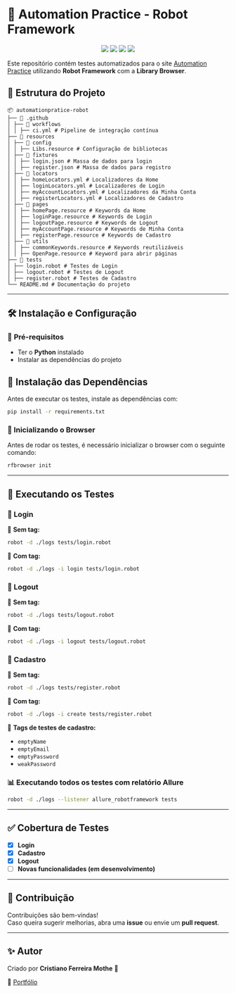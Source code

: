 # 🛒 Automation Practice - Robot Framework

<div align="center">
<img src="https://img.shields.io/github/repo-size/CristianoSFMothe/automationpratice-robot?style=for-the-badge" /> 
<img src="https://img.shields.io/github/last-commit/CristianoSFMothe/automationpratice-robot?style=for-the-badge" />
<img src="https://img.shields.io/github/issues/CristianoSFMothe/automationpratice-robot?style=for-the-badge" />
<img src="https://img.shields.io/github/stars/CristianoSFMothe/automationpratice-robot?style=for-the-badge" />
</div>



Este repositório contém testes automatizados para o site [Automation Practice](https://automationpratice.com.br/) utilizando **Robot Framework** com a **Library Browser**.



## 📂 Estrutura do Projeto

```
📦 automationpratice-robot
├── 📂 .github
│ ├── 📂 workflows
│ │ ├── ci.yml # Pipeline de integração contínua
├── 📂 resources
│ ├── 📂 config
│ │ ├── Libs.resource # Configuração de bibliotecas
│ ├── 📂 fixtures
│ │ ├── login.json # Massa de dados para login
│ │ ├── register.json # Massa de dados para registro
│ ├── 📂 locators
│ │ ├── homeLocators.yml # Localizadores da Home
│ │ ├── loginLocators.yml # Localizadores de Login
│ │ ├── myAccountLocators.yml # Localizadores da Minha Conta
│ │ ├── registerLocators.yml # Localizadores de Cadastro
│ ├── 📂 pages
│ │ ├── homePage.resource # Keywords da Home
│ │ ├── loginPage.resource # Keywords de Login
│ │ ├── logoutPage.resource # Keywords de Logout
│ │ ├── myAccountPage.resource # Keywords de Minha Conta
│ │ ├── registerPage.resource # Keywords de Cadastro
│ ├── 📂 utils
│ │ ├── commonKeywords.resource # Keywords reutilizáveis
│ │ ├── OpenPage.resource # Keyword para abrir páginas
├── 📂 tests
│ ├── login.robot # Testes de Login
│ ├── logout.robot # Testes de Logout
│ ├── register.robot # Testes de Cadastro
└── README.md # Documentação do projeto
```

---

## 🛠 Instalação e Configuração

### 📌 **Pré-requisitos**

- Ter o **Python** instalado
- Instalar as dependências do projeto

## 🔧 Instalação das Dependências

Antes de executar os testes, instale as dependências com:

```bash
pip install -r requirements.txt
```

### 🔹 Inicializando o Browser

Antes de rodar os testes, é necessário inicializar o browser com o seguinte comando:

```bash
rfbrowser init
```

---

## 🚀 Executando os Testes

### **📌 Login**

🔹 **Sem tag:**

```bash
robot -d ./logs tests/login.robot
```

🔹 **Com tag:**

```bash
robot -d ./logs -i login tests/login.robot
```

### **📌 Logout**

🔹 **Sem tag:**

```bash
robot -d ./logs tests/logout.robot
```

🔹 **Com tag:**

```bash
robot -d ./logs -i logout tests/logout.robot
```

### **📌 Cadastro**

🔹 **Sem tag:**

```bash
robot -d ./logs tests/register.robot
```

🔹 **Com tag:**

```bash
robot -d ./logs -i create tests/register.robot
```

📌 **Tags de testes de cadastro:**

- `emptyName`
- `emptyEmail`
- `emptyPassword`
- `weakPassword`

### **📊 Executando todos os testes com relatório Allure**

```bash
robot -d ./logs --listener allure_robotframework tests
```

---

## ✅ Cobertura de Testes

- [x] **Login**
- [x] **Cadastro**
- [x] **Logout**
- [ ] **Novas funcionalidades (em desenvolvimento)**

---

## 🤝 Contribuição

Contribuições são bem-vindas!  
Caso queira sugerir melhorias, abra uma **issue** ou envie um **pull request**.

---

## ✨ Autor

Criado por **Cristiano Ferreira Mothe** 🚀

🔗 [Portfólio](https://portfolio-qa-cristiano.vercel.app/)
